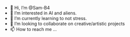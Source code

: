 - 👋 Hi, I’m @Sam-B4
- 👀 I’m interested in AI and aliens.
- 🌱 I’m currently learning to not stress.
- 💞️ I’m looking to collaborate on creative/artistic projects
- 📫 How to reach me ...

<!---
Sam-B4/Sam-B4 is a ✨ special ✨ repository because its `README.md` (this file) appears on your GitHub profile.
You can click the Preview link to take a look at your changes.
--->
